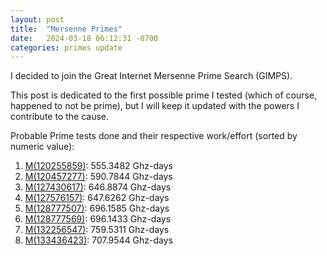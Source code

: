 ```yaml
---
layout: post
title:  "Mersenne Primes"
date:   2024-03-18 06:12:31 -0700
categories: primes update
---
```


I decided to join the Great Internet Mersenne Prime Search (GIMPS).

This post is dedicated to the first possible prime I tested (which of course, happened to not be prime), but I will keep it updated with the powers I contribute to the cause.

Probable Prime tests done and their respective work/effort (sorted by numeric value):

1. [M(120255859)](https://www.mersenne.org/report_exponent/?exp_lo=120255859&full=1): 555.3482 Ghz-days
1. [M(120457277)](https://www.mersenne.org/report_exponent/?exp_lo=120457277&full=1): 590.7844 Ghz-days
1. [M(127430617)](https://www.mersenne.org/report_exponent/?exp_lo=127430617&full=1): 646.8874 Ghz-days
1. [M(127576157)](https://www.mersenne.org/report_exponent/?exp_lo=127576157&full=1): 647.6262 Ghz-days
1. [M(128777507)](https://www.mersenne.org/report_exponent/?exp_lo=128777507&full=1): 696.1585 Ghz-days
1. [M(128777569)](https://www.mersenne.org/report_exponent/?exp_lo=128777569&full=1): 696.1433 Ghz-days
1. [M(132256547)](https://www.mersenne.org/report_exponent/?exp_lo=132256547&full=1): 759.5311 Ghz-days
1. [M(133436423)](https://www.mersenne.org/report_exponent/?exp_lo=133436423&full=1): 707.9544 Ghz-days


